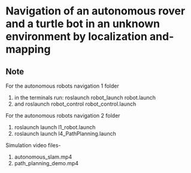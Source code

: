 # Navigation of an autonomous rover and a turtle bot in an unknown environment by localization and-mapping
## Note
For the autonomous robots navigation 1 folder
1. in the terminals run: roslaunch robot_launch robot.launch
2. and roslaunch robot_control robot_control.launch

For the autonomous robots navigation 2 folder
1. roslaunch launch l1_robot.launch
2. roslaunch launch l4_PathPlanning.launch

Simulation video files- 
1. autonomous_slam.mp4
2. path_planning_demo.mp4

